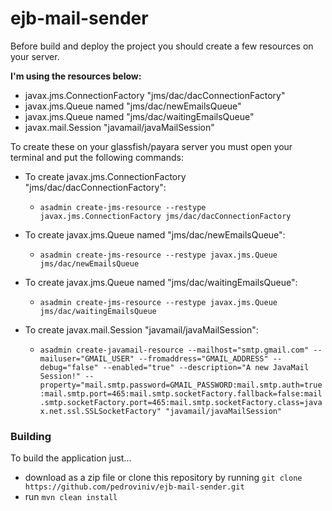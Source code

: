 # ejb-mail-sender

Before build and deploy the project you should create a few resources
on your server.

**I'm using the resources below:**
- javax.jms.ConnectionFactory "jms/dac/dacConnectionFactory"
- javax.jms.Queue named "jms/dac/newEmailsQueue"
- javax.jms.Queue named "jms/dac/waitingEmailsQueue"
- javax.mail.Session "javamail/javaMailSession"

To create these on your glassfish/payara server you must 
open your terminal and put the following commands:

- To create javax.jms.ConnectionFactory "jms/dac/dacConnectionFactory":
	- `asadmin create-jms-resource --restype javax.jms.ConnectionFactory jms/dac/dacConnectionFactory`

- To create javax.jms.Queue named "jms/dac/newEmailsQueue":
	- `asadmin create-jms-resource --restype javax.jms.Queue jms/dac/newEmailsQueue`

- To create javax.jms.Queue named "jms/dac/waitingEmailsQueue":
	- `asadmin create-jms-resource --restype javax.jms.Queue jms/dac/waitingEmailsQueue`

- To create javax.mail.Session "javamail/javaMailSession":
	- `asadmin create-javamail-resource --mailhost="smtp.gmail.com" --mailuser="GMAIL_USER" --fromaddress="GMAIL_ADDRESS" --debug="false" --enabled="true" --description="A new JavaMail Session!" --property="mail.smtp.password=GMAIL_PASSWORD:mail.smtp.auth=true:mail.smtp.port=465:mail.smtp.socketFactory.fallback=false:mail.smtp.socketFactory.port=465:mail.smtp.socketFactory.class=javax.net.ssl.SSLSocketFactory" "javamail/javaMailSession"`

### Building

To build the application just...
- download as a zip file or clone this repository by running `git clone https://github.com/pedroviniv/ejb-mail-sender.git`
- run `mvn clean install` 
